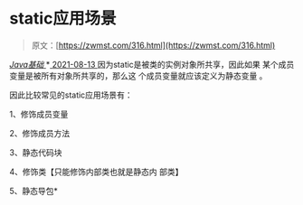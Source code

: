 <!--yml
category: 未分类
date: 0001-01-01 00:00:00
-->

# static应用场景

> 原文：[https://zwmst.com/316.html](https://zwmst.com/316.html)

   [ *Java基础* ](https://zwmst.com/java%e5%9f%ba%e7%a1%80)*[ <time datetime="2021-08-13T08:10:42+08:00"> 2021-08-13 </time> ](https://zwmst.com/316.html)  因为static是被类的实例对象所共享，因此如果 某个成员变量是被所有对象所共享的，那么这 个成员变量就应该定义为静态变量 。

因此比较常见的static应用场景有：

1、修饰成员变量

2、修饰成员方法

3、静态代码块

4、修饰类【只能修饰内部类也就是静态内 部类】

5、静态导包*